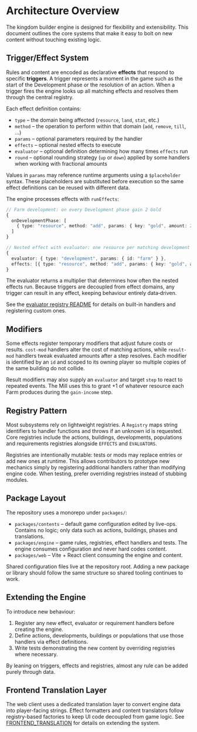 # Architecture Overview

The kingdom builder engine is designed for flexibility and extensibility.
This document outlines the core systems that make it easy to bolt on new
content without touching existing logic.

## Trigger/Effect System

Rules and content are encoded as declarative **effects** that respond to
specific **triggers**. A trigger represents a moment in the game such as the
start of the Development phase or the resolution of an action. When a trigger
fires the engine looks up all matching effects and resolves them through the
central registry.

Each effect definition contains:

- `type` – the domain being affected (`resource`, `land`, `stat`, etc.)
- `method` – the operation to perform within that domain (`add`, `remove`,
  `till`, ...)
- `params` – optional parameters required by the handler
- `effects` – optional nested effects to execute
- `evaluator` – optional definition determining how many times `effects` run
- `round` – optional rounding strategy (`up` or `down`) applied by some
  handlers when working with fractional amounts

Values in `params` may reference runtime arguments using a `$placeholder`
syntax. These placeholders are substituted before execution so the same effect
definitions can be reused with different data.

The engine processes effects with `runEffects`:

```ts
// Farm development: on every Development phase gain 2 Gold
{
  onDevelopmentPhase: [
    { type: "resource", method: "add", params: { key: "gold", amount: 2 } }
  ]
}

// Nested effect with evaluator: one resource per matching development
{
  evaluator: { type: "development", params: { id: "farm" } },
  effects: [{ type: "resource", method: "add", params: { key: "gold", amount: 2 } }]
}
```

The evaluator returns a multiplier that determines how often the nested effects
run. Because triggers are decoupled from effect domains, any trigger can result
in any effect, keeping behaviour entirely data‑driven.

See the [evaluator registry README](../../packages/engine/src/evaluators/AGENTS.md)
for details on built-in handlers and registering custom ones.

## Modifiers

Some effects register temporary modifiers that adjust future costs or results.
`cost-mod` handlers alter the cost of matching actions, while `result-mod`
handlers tweak evaluated amounts after a step resolves. Each modifier is
identified by an `id` and scoped to its owning player so multiple copies of the
same building do not collide.

Result modifiers may also supply an `evaluator` and target `step` to react to
repeated events. The Mill uses this to grant +1 of whatever resource each Farm
produces during the `gain-income` step.

## Registry Pattern

Most subsystems rely on lightweight registries. A `Registry` maps string
identifiers to handler functions and throws if an unknown id is requested. Core
registries include the actions, buildings, developments, populations and
requirements registries alongside `EFFECTS` and `EVALUATORS`.

Registries are intentionally mutable: tests or mods may replace entries or add
new ones at runtime. This allows contributors to prototype new mechanics simply
by registering additional handlers rather than modifying engine code. When
testing, prefer overriding registries instead of stubbing modules.

## Package Layout

The repository uses a monorepo under `packages/`:

- `packages/contents` – default game configuration edited by live-ops. Contains
  no logic; only data such as actions, buildings, phases and translations.
- `packages/engine` – game rules, registries, effect handlers and tests. The
  engine consumes configuration and never hard codes content.
- `packages/web` – Vite + React client consuming the engine and content.

Shared configuration files live at the repository root. Adding a new package or
library should follow the same structure so shared tooling continues to work.

## Extending the Engine

To introduce new behaviour:

1. Register any new effect, evaluator or requirement handlers before creating
   the engine.
2. Define actions, developments, buildings or populations that use those
   handlers via effect definitions.
3. Write tests demonstrating the new content by overriding registries where
   necessary.

By leaning on triggers, effects and registries, almost any rule can be added
purely through data.

## Frontend Translation Layer

The web client uses a dedicated translation layer to convert engine data into
player-facing strings. Effect formatters and content translators follow
registry-based factories to keep UI code decoupled from game logic. See
[FRONTEND_TRANSLATION](../frontend_translation/AGENTS.md) for details on extending the
system.

